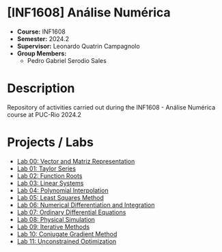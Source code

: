 # [INF1608] Análise Numérica
* **Course:** INF1608
* **Semester:** 2024.2
* **Supervisor:** Leonardo Quatrin Campagnolo
* **Group Members:**
  * Pedro Gabriel Serodio Sales
 
# Description
Repository of activities carried out during the INF1608 - Análise Numérica course at PUC-Rio 2024.2  

# Projects / Labs
* [Lab 00: Vector and Matriz Representation](https://github.com/salespedrogabriel/INF1608-Analise-Numerica/tree/main/Lab%2000%3A%20Vector%20and%20Matriz%20Representation) 
* [Lab 01: Taylor Series](https://github.com/salespedrogabriel/INF1608-Analise-Numerica/tree/main/Lab%2001%3A%20Taylor%20Series) 
* [Lab 02: Function Roots](https://github.com/salespedrogabriel/INF1608-Analise-Numerica/tree/main/Lab%2002%3A%20Function%20Roots) 
* [Lab 03: Linear Systems](https://github.com/salespedrogabriel/INF1608-Analise-Numerica/tree/main/Lab%2003%3A%20Linear%20Systems) 
* [Lab 04: Polynomial Interpolation](https://github.com/salespedrogabriel/INF1608-Analise-Numerica/tree/main/Lab%2004%3A%20Polynomial%20Interpolation) 
* [Lab 05: Least Squares Method](https://github.com/salespedrogabriel/INF1608-Analise-Numerica/tree/main/Lab%2005%3A%20Least%20Squares%20Method) 
* [Lab 06: Numerical Differentiation and Integration](https://github.com/salespedrogabriel/INF1608-Analise-Numerica/tree/main/Lab%2006%3A%20Numerical%20Differentiation%20and%20Integration) 
* [Lab 07: Ordinary Differential Equations](https://github.com/salespedrogabriel/INF1608-Analise-Numerica/tree/main/Lab%2007%3A%20Ordinary%20Differential%20Equations)
* [Lab 08: Physical Simulation](https://github.com/salespedrogabriel/INF1608-Analise-Numerica/tree/main/Lab%2008%3A%20Physical%20Simulation) 
* [Lab 09: Iterative Methods](https://github.com/salespedrogabriel/INF1608-Analise-Numerica/tree/main/Lab%2009%3A%20Iterative%20Methods)
* [Lab 10: Conjugate Gradient Method](https://github.com/salespedrogabriel/INF1608-Analise-Numerica/tree/main/Lab%2010%3A%20Conjugate%20Gradient%20Method) 
* [Lab 11: Unconstrained Optimization](https://github.com/salespedrogabriel/INF1608-Analise-Numerica/tree/main/Lab%2011%3A%20Unconstrained%20Optimization) 

